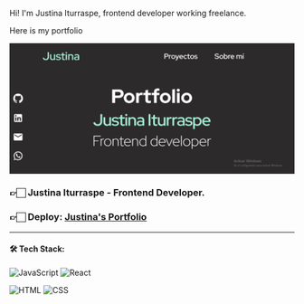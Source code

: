 Hi! I'm Justina Iturraspe, frontend developer working freelance.

Here is my portfolio

<img align="center" src="./public/Portfolio.png">

<h3>👉🏻 Justina Iturraspe - Frontend Developer.</h3>

<h3>👉🏻 <b>Deploy: <a href="https://justinaiturraspe.vercel.app/">Justina's Portfolio</a></b></h3>

<hr/>


#### 🛠️ Tech Stack:

![JavaScript](https://img.shields.io/badge/JavaScript-F7DF1E?style=for-the-badge&logo=JavaScript&logoColor=black) 
![React](https://img.shields.io/badge/React-61DAFB?style=for-the-badge&logo=React&logoColor=white) 
<!-- ![Bootstrap](https://img.shields.io/badge/-Tailwind-06B6D4?logo=tailwind-css&logoColor=white&style=for-the-badge) -->
![HTML](https://img.shields.io/badge/HTML5-E34F26?style=for-the-badge&logo=HTML5&logoColor=white) 
![CSS](https://img.shields.io/badge/CSS3-1572B6?style=for-the-badge&logo=CSS3&logoColor=white) 
<!-- ![Vercel](https://img.shields.io/badge/-Netlify-00C7B7?logo=netlify&logoColor=black&style=for-the-badge) -->

<!-- #### 🧑‍💻 Developer: -->

<!-- | <img src="https://avatars.githubusercontent.com/u/81998551?v=4" width=50>| 
|:-:|
| **Justina Iturraspe**|
| <a href="https://github.com/justinait"><img src="https://img.shields.io/badge/github-%23121011.svg?&style=for-the-badge&logo=github&logoColor=white"/></a> <a href="https://www.linkedin.com/in/justinaiturraspe/"><img src="https://img.shields.io/badge/linkedin%20-%230077B5.svg?&style=for-the-badge&logo=linkedin&logoColor=white"/></a> | -->

